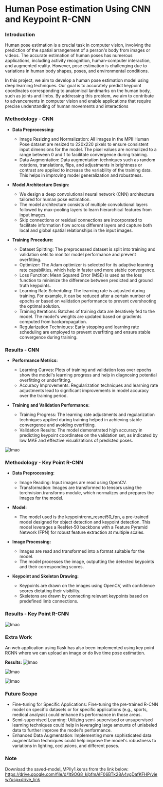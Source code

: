 # Human Pose estimation Using CNN and Keypoint R-CNN

### Introduction
Human pose estimation is a crucial task in computer vision, involving the prediction of the spatial arrangement of a person's body from images or videos. The accurate estimation of human poses has numerous applications, including activity recognition, human-computer interaction, and augmented reality. However, pose estimation is challenging due to variations in human body shapes, poses, and environmental conditions.

In this project, we aim to develop a human pose estimation model using deep learning techniques. Our goal is to accurately predict keypoint coordinates corresponding to anatomical landmarks on the human body, such as joints and limbs. By addressing this problem, we aim to contribute to advancements in computer vision and enable applications that require precise understanding of human movements and interactions

### Methodology - CNN
* <strong>Data Preprocessing: </strong>
  * Image Resizing and Normalization: All images in the MPII Human Pose dataset are resized to 220x220 pixels to ensure consistent input dimensions for the model. The pixel values are normalized to a range between 0 and 1 to facilitate convergence during training.
  * Data Augmentation: Data augmentation techniques such as random rotations, 
translations, flips, and adjustments in brightness or contrast are applied to 
increase the variability of the training data. This helps in improving model 
generalization and robustness.

* <strong>Model Architecture Design: </strong>
  * We design a deep convolutional neural network (CNN) architecture tailored for human pose estimation.
  * The model architecture consists of multiple convolutional layers followed by max-pooling layers to learn hierarchical features from input images.
  * Skip connections or residual connections are incorporated to facilitate information flow across different layers and capture both local and global spatial relationships in the input images.

* <strong>Training Procedure: </strong>
  * Dataset Splitting: The preprocessed dataset is split into training and validation sets to monitor model performance and prevent overfitting.
  * Optimizer: The Adam optimizer is selected for its adaptive learning rate capabilities, which help in faster and more stable convergence.
  * Loss Function: Mean Squared Error (MSE) is used as the loss function to minimize the difference between predicted and ground truth keypoints.
  * Learning Rate Scheduling: The learning rate is adjusted during training. For example, it can be reduced after a certain number of epochs or based on validation performance to prevent overshooting the optimal solution.
  * Training Iterations: Batches of training data are iteratively fed to the model. The model's weights are updated based on gradients computed from backpropagation.
  * Regularization Techniques: Early stopping and learning rate scheduling are employed to prevent overfitting and ensure stable convergence during training.

### Results - CNN
* <strong>Performance Metrics: </strong>
  * Learning Curves: Plots of training and validation loss over epochs show the model's learning progress and help in diagnosing potential overfitting or underfitting.
  * Accuracy Improvements: Regularization techniques and learning rate adjustments lead to significant improvements in model accuracy over the training period.

* <strong>Training and Validation Performance: </strong>
  * Training Progress: The learning rate adjustments and regularization techniques applied during training helped in achieving stable convergence and avoiding overfitting.
  * Validation Results: The model demonstrated high accuracy in predicting keypoint coordinates on the validation set, as indicated by low MAE and effective visualizations of predicted poses.

![lmao](https://github.com/Harish-Balaji-B/Human-Pose-estimation-Using-CNN-and-Keypoint-R-CNN/blob/main/Results/cnn.png)<br>


### Methodology - Key Point R-CNN
* <strong>Data Preprocessing: </strong>
  * Image Reading: Input images are read using OpenCV.
  * Transformation: Images are transformed to tensors using the torchvision.transforms module, which normalizes and prepares the images for the model.

* <strong>Model: </strong>
  * The model used is the keypointrcnn_resnet50_fpn, a pre-trained model designed for object detection and keypoint detection. This model leverages a ResNet-50 backbone with a Feature Pyramid Network (FPN) for robust feature extraction at multiple scales.
  
* <strong>Image Processing: </strong>
  * Images are read and transformed into a format suitable for the model.
  * The model processes the image, outputting the detected keypoints and their 
corresponding scores.

* <strong>Keypoint and Skeleton Drawing: </strong>
  * Keypoints are drawn on the images using OpenCV, with confidence scores dictating their visibility.
  * Skeletons are drawn by connecting relevant keypoints based on predefined limb connections.
 
### Results - Key Point R-CNN
![lmao](https://github.com/Harish-Balaji-B/Human-Pose-estimation-Using-CNN-and-Keypoint-R-CNN/blob/main/Results/rcnn.png)<br>

### Extra Work
An web application using flask has also been implemented using key point RCNN where we can upload an image or do live time pose estimation.

<strong>Results: </strong>
![lmao](https://github.com/Harish-Balaji-B/Human-Pose-estimation-Using-CNN-and-Keypoint-R-CNN/blob/main/Results/layout.png)<br>

![lmao](https://github.com/Harish-Balaji-B/Human-Pose-estimation-Using-CNN-and-Keypoint-R-CNN/blob/main/Results/result.png)<br>

![lmao](https://github.com/Harish-Balaji-B/Human-Pose-estimation-Using-CNN-and-Keypoint-R-CNN/blob/main/Results/live.png)<br>
### Future Scope
* Fine-tuning for Specific Applications: Fine-tuning the pre-trained R-CNN model on specific datasets or for specific applications (e.g., sports, medical analysis) could enhance its performance in those areas.
* Semi-supervised Learning: Utilizing semi-supervised or unsupervised learning techniques could help in leveraging large amounts of unlabeled data to further improve the model's performance.
* Enhanced Data Augmentation: Implementing more sophisticated data augmentation techniques could help improve the model's robustness to variations in lighting, occlusions, and different poses.

### Note
Download the saved-model_MPIIy1.keras from the link below:
https://drive.google.com/file/d/1t9OG8_kjbfmAIF06BTk28A4ygDafKFHP/view?usp=drive_link
